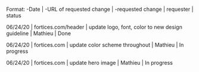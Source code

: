 Format: -Date | -URL of requested change | -requested change | requester | status 

06/24/20 | fortices.com/header | update logo, font, color to new design guideline | Mathieu | Done

06/24/20 | fortices.com | update color scheme throughout | Mathieu | In progress

06/24/20 | fortices.com | update hero image | Mathieu | In progress
